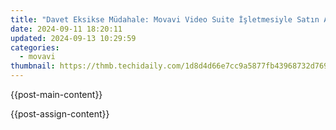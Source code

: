 ```yaml
---
title: "Davet Eksikse Müdahale: Movavi Video Suite İşletmesiyle Satın Alır Ve Başarılar Attığını Zafer Etmek"
date: 2024-09-11 18:20:11
updated: 2024-09-13 10:29:59
categories:
  - movavi
thumbnail: https://thmb.techidaily.com/1d8d4d66e7cc9a5877fb43968732d769c13ca22c34daec24e1d24e09cc0c1b30.jpg
---
```


{{post-main-content}}

<ins class="adsbygoogle"
     style="display:block"
     data-ad-format="autorelaxed"
     data-ad-client="ca-pub-7571918770474297"
     data-ad-slot="1223367746"></ins>

{{post-assign-content}}

<ins class="adsbygoogle"
     style="display:block"
     data-ad-client="ca-pub-7571918770474297"
     data-ad-slot="8358498916"
     data-ad-format="auto"
     data-full-width-responsive="true"></ins>
